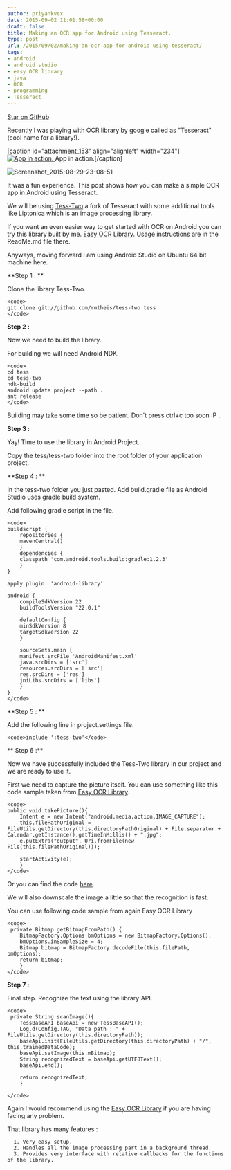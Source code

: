 ```yaml
---
author: priyankvex
date: 2015-09-02 11:01:58+00:00
draft: false
title: Making an OCR app for Android using Tesseract.
type: post
url: /2015/09/02/making-an-ocr-app-for-android-using-tesseract/
tags:
- android
- android studio
- easy OCR library
- java
- OCR
- programming
- Tesseract
---
```




[Star on GitHub](https://github.com/priyankvex/Easy-Ocr-Scanner-Android)

Recently I was playing with OCR library by google called as "Tesseract" (cool name for a library!).

[caption id="attachment_153" align="alignleft" width="234"][![App in action.](https://priyankvex.files.wordpress.com/2015/09/screenshot_2015-08-29-23-08-38.png)
](https://priyankvex.files.wordpress.com/2015/09/screenshot_2015-08-29-23-08-38.png) App in action.[/caption]



![Screenshot_2015-08-29-23-08-51](https://priyankvex.files.wordpress.com/2015/09/screenshot_2015-08-29-23-08-51.png?w=480)


















It was a fun experience. This post shows how you can make a simple OCR app in Android using Tesseract.

We will be using [Tess-Two](https://github.com/rmtheis/tess-two) a fork of Tesseract with some additional tools like Liptonica which is an image processing library.

If you want an even easier way to get started with OCR on Android you can try this library built by me. [Easy OCR Library.](https://github.com/priyankvex/Easy-Ocr-Scanner-Android) Usage instructions are in the ReadMe.md file there.

Anyways, moving forward I am using Android Studio on Ubuntu 64 bit machine here.

**Step 1 : **

Clone the library Tess-Two.

    
    <code>
    git clone git://github.com/rmtheis/tess-two tess
    </code>
    


**Step 2 :**

Now we need to build  the library.

For building we will need Android NDK.

    
    <code>
    cd tess
    cd tess-two
    ndk-build
    android update project --path .
    ant release
    </code>
    


Building may take some time so be patient. Don't press ctrl+c too soon :P .

**Step 3  :**

Yay! Time to use the library in Android Project.

Copy the tess/tess-two folder into the root folder of your application project.

**Step 4 : **

In the tess-two folder you just pasted. Add build.gradle file as Android Studio uses gradle build system.

Add following gradle script in the file.

    
    <code>
    buildscript {
        repositories {
    	mavenCentral()
        }
        dependencies {
    	classpath 'com.android.tools.build:gradle:1.2.3'
        }
    }
    
    apply plugin: 'android-library'
    
    android {
        compileSdkVersion 22
        buildToolsVersion "22.0.1"
    
        defaultConfig {
    	minSdkVersion 8
    	targetSdkVersion 22
        }
    
        sourceSets.main {
    	manifest.srcFile 'AndroidManifest.xml'
    	java.srcDirs = ['src']
    	resources.srcDirs = ['src']
    	res.srcDirs = ['res']
    	jniLibs.srcDirs = ['libs']
        }
    }
    </code>
    


**Step 5 : **

Add the following line in project.settings file.

    
    <code>include ':tess-two'</code>


** Step 6 :**

Now we have successfully included the Tess-Two library in our project and we are ready to use it.

First we need to capture the picture itself. You can use something like this code sample taken from [Easy OCR Library](https://github.com/priyankvex/Easy-Ocr-Scanner-Android).

    
    <code>
    public void takePicture(){
    	Intent e = new Intent("android.media.action.IMAGE_CAPTURE");
    	this.filePathOriginal = FileUtils.getDirectory(this.directoryPathOriginal) + File.separator + Calendar.getInstance().getTimeInMillis() + ".jpg";
    	e.putExtra("output", Uri.fromFile(new File(this.filePathOriginal)));
    
    	startActivity(e);
        }
    </code>


Or you can find the code [here](http://labs.makemachine.net/2010/03/simple-android-photo-capture/).

We will also downscale the image a little so that the recognition is fast.

You  can use following code sample from again Easy OCR Library

    
    <code>
     private Bitmap getBitmapFromPath() {
    	BitmapFactory.Options bmOptions = new BitmapFactory.Options();
    	bmOptions.inSampleSize = 4;
    	Bitmap bitmap = BitmapFactory.decodeFile(this.filePath, bmOptions);
    	return bitmap;
        }
    </code>
    


**Step 7 :**

Final step. Recognize the text using the library API.

    
    <code>
     private String scanImage(){
    	TessBaseAPI baseApi = new TessBaseAPI();
    	Log.d(Config.TAG, "Data path : " + FileUtils.getDirectory(this.directoryPath));
    	baseApi.init(FileUtils.getDirectory(this.directoryPath) + "/", this.trainedDataCode);
    	baseApi.setImage(this.mBitmap);
    	String recognizedText = baseApi.getUTF8Text();
    	baseApi.end();
    
    	return recognizedText;
        }
    
    </code>
    


Again I would recommend using the [Easy OCR Library](https://github.com/priyankvex/Easy-Ocr-Scanner-Android) if you are having facing any problem.

That library has many features :



	  1. Very easy setup.
	  2. Handles all the image processing part in a background thread.
	  3. Provides very interface with relative callbacks for the functions of the library.


